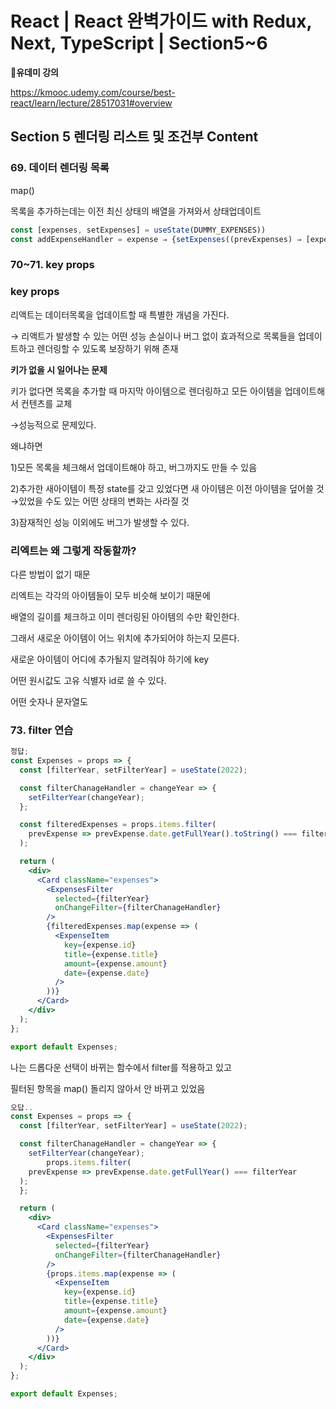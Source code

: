 # React | React 완벽가이드 with Redux, Next, TypeScript | Section5~6

**📌유데미 강의**

https://kmooc.udemy.com/course/best-react/learn/lecture/28517031#overview

## **Section 5 렌더링 리스트 및 조건부 Content**

### 69. 데이터 렌더링 목록

map()

목록을 추가하는데는 이전 최신 상태의 배열을 가져와서 상태업데이트

```jsx
const [expenses, setExpenses] = useState(DUMMY_EXPENSES))
const addExpenseHandler = expense ⇒ {setExpenses((prevExpenses) ⇒ [expense, …prevExpenses]}
```

### 70~71. key props

### key props

리액트는 데이터목록을 업데이트할 때 특별한 개념을 가진다.

→ 리액트가 발생할 수 있는 어떤 성능 손실이나 버그 없이 효과적으로 목록들을 업데이트하고 렌더링할 수 있도록 보장하기 위해 존재

**키가 없을 시 일어나는 문제**

키가 없다면 목록을 추가할 때 마지막 아이템으로 렌더링하고 모든 아이템을 업데이트해서 컨텐츠를 교체

→성능적으로 문제있다.

왜냐하면

1)모든 목록을 체크해서 업데이트해야 하고, 버그까지도 만들 수 있음

2)추가한 새아이템이 특정 state를 갖고 있었다면 새 아이템은 이전 아이템을 덮어쓸 것 →있었을 수도 있는 어떤 상태의 변화는 사라질 것

3)잠재적인 성능 이외에도 버그가 발생할 수 있다.

### 리엑트는 왜 그렇게 작동할까?

다른 방법이 없기 때문

리엑트는 각각의 아이템들이 모두 비슷해 보이기 때문에

배열의 길이를 체크하고 이미 렌더링된 아이템의 수만 확인한다.

그래서 새로운 아이템이 어느 위치에 추가되어야 하는지 모른다.

새로운 아이템이 어디에 추가될지 알려줘야 하기에 key

어떤 원시값도 고유 식별자 id로 쓸 수 있다.

어떤 숫자나 문자열도

### 73. filter 연습

```jsx
정답;
const Expenses = props => {
  const [filterYear, setFilterYear] = useState(2022);

  const filterChanageHandler = changeYear => {
    setFilterYear(changeYear);
  };

  const filteredExpenses = props.items.filter(
    prevExpense => prevExpense.date.getFullYear().toString() === filterYear
  );

  return (
    <div>
      <Card className="expenses">
        <ExpensesFilter
          selected={filterYear}
          onChangeFilter={filterChanageHandler}
        />
        {filteredExpenses.map(expense => (
          <ExpenseItem
            key={expense.id}
            title={expense.title}
            amount={expense.amount}
            date={expense.date}
          />
        ))}
      </Card>
    </div>
  );
};

export default Expenses;
```

나는 드롭다운 선택이 바뀌는 함수에서 filter를 적용하고 있고

필터된 항목을 map() 돌리지 않아서 안 바뀌고 있었음

```jsx
오답..
const Expenses = props => {
  const [filterYear, setFilterYear] = useState(2022);

  const filterChanageHandler = changeYear => {
    setFilterYear(changeYear);
		props.items.filter(
    prevExpense => prevExpense.date.getFullYear() === filterYear
  );
  };

  return (
    <div>
      <Card className="expenses">
        <ExpensesFilter
          selected={filterYear}
          onChangeFilter={filterChanageHandler}
        />
        {props.items.map(expense => (
          <ExpenseItem
            key={expense.id}
            title={expense.title}
            amount={expense.amount}
            date={expense.date}
          />
        ))}
      </Card>
    </div>
  );
};

export default Expenses;
```
